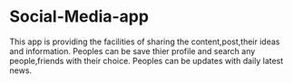 # Social-Media-app
This app is providing the facilities of sharing the content,post,their ideas and information. 
Peoples can be save thier profile and search any people,friends with their choice.
Peoples can be updates with daily latest news. 

